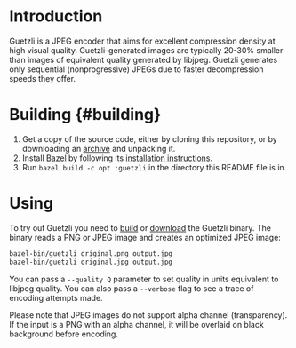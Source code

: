 # Introduction

Guetzli is a JPEG encoder that aims for excellent compression density at high
visual quality. Guetzli-generated images are typically 20-30% smaller than
images of equivalent quality generated by libjpeg. Guetzli generates only
sequential (nonprogressive) JPEGs due to faster decompression speeds they offer.

# Building {#building}

1.  Get a copy of the source code, either by cloning this repository, or by
    downloading an
    [archive](https://github.com/google/guetzli/archive/master.zip) and
    unpacking it.
2.  Install [Bazel](https://www.bazel.io) by following its [installation
    instructions](https://www.bazel.io/versions/master/docs/install.html).
3.  Run `bazel build -c opt :guetzli` in the directory this README file is in.

# Using

To try out Guetzli you need to [build](#building) or
[download](https://github.com/google/guetzli/releases) the Guetzli binary. The
binary reads a PNG or JPEG image and creates an optimized JPEG image:

```bash
bazel-bin/guetzli original.png output.jpg
bazel-bin/guetzli original.jpg output.jpg
```

You can pass a `--quality Q` parameter to set quality in units equivalent to
libjpeg quality. You can also pass a `--verbose` flag to see a trace of encoding
attempts made.

Please note that JPEG images do not support alpha channel (transparency). If
the input is a PNG with an alpha channel, it will be overlaid on black
background before encoding.
